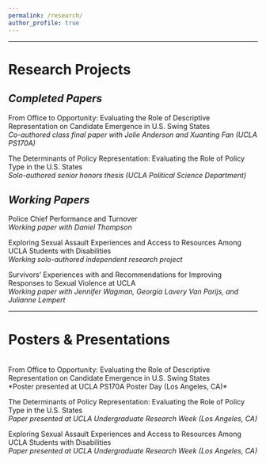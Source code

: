 ```yaml
---
permalink: /research/
author_profile: true
---
```


---

# Research Projects

## *Completed Papers*

From Office to Opportunity: Evaluating the Role of Descriptive Representation on Candidate Emergence in U.S. Swing States<br>
*Co-authored class final paper with Jolie Anderson and Xuanting Fan (UCLA PS170A)*

The Determinants of Policy Representation: Evaluating the Role of Policy Type in the U.S. States<br>
*Solo-authored senior honors thesis (UCLA Political Science Department)*

## *Working Papers*

Police Chief Performance and Turnover<br>
*Working paper with Daniel Thompson*

Exploring Sexual Assault Experiences and Access to Resources Among UCLA Students with Disabilities<br>
*Working solo-authored independent research project*

Survivors’ Experiences with and Recommendations for Improving Responses to Sexual Violence at UCLA<br>
*Working paper with Jennifer Wagman, Georgia Lavery Van Parijs, and Julianne Lempert*

---

# Posters & Presentations
<br>
From Office to Opportunity: Evaluating the Role of Descriptive Representation on Candidate Emergence in U.S. Swing States<br>
*Poster presented at UCLA PS170A Poster Day (Los Angeles, CA)*

The Determinants of Policy Representation: Evaluating the Role of Policy Type in the U.S. States<br>
*Paper presented at UCLA Undergraduate Research Week (Los Angeles, CA)*

Exploring Sexual Assault Experiences and Access to Resources Among UCLA Students with Disabilities<br>
*Paper presented at UCLA Undergraduate Research Week (Los Angeles, CA)*
